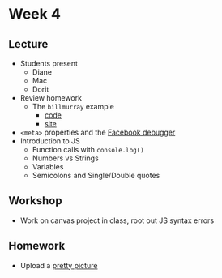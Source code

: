 # Week 4

## Lecture

- Students present
  - Diane
  - Mac
  - Dorit
- Review homework
  - The `billmurray` example
    - [code](/lectures/week4/billmurray)
    - [site](https://mpaulweeks.github.io/cfc2018/lectures/week4/billmurray)
- `<meta>` properties and the [Facebook debugger](https://developers.facebook.com/tools/debug/sharing)
- Introduction to JS
  - Function calls with `console.log()`
  - Numbers vs Strings
  - Variables
  - Semicolons and Single/Double quotes

## Workshop

- Work on canvas project in class, root out JS syntax errors

## Homework

- Upload a [pretty picture](/homework/canvas)
